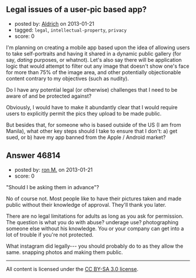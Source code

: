 ## Legal issues of a user-pic based app?

- posted by: [Aldrich](https://stackexchange.com/users/-1/17820-aldrich) on 2013-01-21
- tagged: `legal`, `intellectual-property`, `privacy`
- score: 0

I'm planning on creating a mobile app based upon the idea of allowing users to take self-portraits and having it shared in a dynamic public gallery (for say, _dating_ purposes, or whatnot). Let's also say there will be application logic that would attempt to filter out any image that doesn't show one's face for more than 75% of the image area, and other potentially objectionable content contrary to my objectives (such as nudity).

Do I have any potential legal (or otherwise) challenges that I need to be aware of and be protected against?

Obviously, I would have to make it abundantly clear that I would require users to explicitly permit the pics they upload to be made public.

But besides that, for someone who is based outside of the US (I am from Manila), what other key steps should I take to ensure that I don't: a) get sued, or b) have my app banned from the Apple / Android market?


## Answer 46814

- posted by: [ron M.](https://stackexchange.com/users/-1/2122-ron-m) on 2013-01-21
- score: 0

"Should I be asking them in advance"?

No of course not. Most people like to have their pictures taken and made public without their knowledge of approval. They'll thank you later.

There are no legal limitations for adults as long as you ask for permission. The question is what you do with abuse? underage use? photographing someone else without his knowledge. You or your company can get into a lot of trouble if you're not protected.

What instagram did legally--- you should probably do to as they allow the same. snapping photos and making them public. 



---

All content is licensed under the [CC BY-SA 3.0 license](https://creativecommons.org/licenses/by-sa/3.0/).
